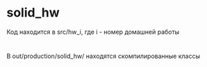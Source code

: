 # solid_hw

Код находится в src/hw_i, где i - номер домашней работы
#
В out/production/solid_hw/ находятся скомпилированные классы
